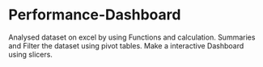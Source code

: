 # Performance-Dashboard
Analysed dataset on excel by using Functions and calculation. Summaries and Filter the dataset using pivot tables. Make a interactive Dashboard using slicers.
